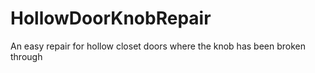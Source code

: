 # HollowDoorKnobRepair
An easy repair for hollow closet doors where the knob has been broken through
